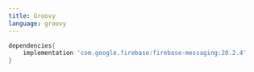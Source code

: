 ```yaml
---
title: Groovy
language: groovy
---
```


```groovy
dependencies{
    implementation 'com.google.firebase:firebase-messaging:20.2.4'
}
```
